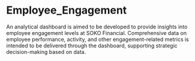 # Employee_Engagement
An analytical dashboard is aimed to be developed to provide insights into employee engagement levels at SOKO Financial. Comprehensive data on employee performance, activity, and other engagement-related metrics is intended to be delivered through the dashboard, supporting strategic decision-making based on data.
